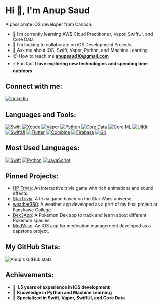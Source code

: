 # Hi 👋, I'm Anup Saud

A passionate iOS developer from Canada.

- 🌱 I’m currently learning AWS Cloud Practitioner, Vapor, SwiftUI, and Core Data
- 👯 I’m looking to collaborate on iOS Development Projects
- 💬 Ask me about iOS, Swift, Vapor, Python, and Machine Learning
- 📫 How to reach me **anupsaud10@gmail.com**
- ⚡ Fun fact **I love exploring new technologies and spending time outdoors**

## Connect with me:
[![LinkedIn](https://img.shields.io/badge/LinkedIn-0077B5?style=for-the-badge&logo=linkedin&logoColor=white)](https://www.linkedin.com/in/anupsaud1/)

## Languages and Tools:
[![Swift](https://img.shields.io/badge/Swift-F05138?style=for-the-badge&logo=swift&logoColor=white)](https://developer.apple.com/swift/)
[![Xcode](https://img.shields.io/badge/Xcode-007ACC?style=for-the-badge&logo=xcode&logoColor=white)](https://developer.apple.com/xcode/)
[![Vapor](https://img.shields.io/badge/Vapor-00BFFF?style=for-the-badge&logo=vapor&logoColor=white)](https://vapor.codes/)
[![Python](https://img.shields.io/badge/Python-3776AB?style=for-the-badge&logo=python&logoColor=white)](https://www.python.org/)
[![Core Data](https://img.shields.io/badge/CoreData-4A154B?style=for-the-badge&logo=core-data&logoColor=white)](https://developer.apple.com/documentation/coredata/)
[![Core ML](https://img.shields.io/badge/CoreML-5D90FF?style=for-the-badge&logo=apple&logoColor=white)](https://developer.apple.com/documentation/coreml/)
[![UIKit](https://img.shields.io/badge/UIKit-2396F3?style=for-the-badge&logo=uikit&logoColor=white)](https://developer.apple.com/documentation/uikit/)
[![SwiftUI](https://img.shields.io/badge/SwiftUI-0062B1?style=for-the-badge&logo=swift&logoColor=white)](https://developer.apple.com/xcode/swiftui/)
[![Flutter](https://img.shields.io/badge/Flutter-02569B?style=for-the-badge&logo=flutter&logoColor=white)](https://flutter.dev/)
[![Combine](https://img.shields.io/badge/Combine-0056D1?style=for-the-badge&logo=apple&logoColor=white)](https://developer.apple.com/documentation/combine/)
[![Firebase](https://img.shields.io/badge/Firebase-FFCA28?style=for-the-badge&logo=firebase&logoColor=black)](https://firebase.google.com/)
[![Git](https://img.shields.io/badge/Git-F05032?style=for-the-badge&logo=git&logoColor=white)](https://git-scm.com/)

## Most Used Languages:
[![Swift](https://img.shields.io/badge/Swift-55.0%25-orange)](https://developer.apple.com/swift/)
[![Python](https://img.shields.io/badge/Python-25.0%25-blue)](https://www.python.org/)
[![JavaScript](https://img.shields.io/badge/JavaScript-15.0%25-yellow)](https://developer.mozilla.org/en-US/docs/Web/JavaScript)

## Pinned Projects:
- [HP-Trivia](https://github.com/anup810/HP-Trivia): An interactive trivia game with rich animations and sound effects.
- [StarTrivia](https://github.com/anup810/StarTrivia): A trivia game based on the Star Wars universe.
- [weather360](https://github.com/anup810/weather360): A weather app developed as a part of my final project at Fanshawe College.
- [Dex3App](https://github.com/anup810/Dex3App): A Pokémon Dex app to track and learn about different Pokémon species.
- [MedWise](https://github.com/pawan779/MedWise-Capstone-Project): An iOS app for medication management developed as a capstone project.

## My GitHub Stats:
![Anup's GitHub stats](https://github-readme-stats.vercel.app/api?username=anup810&show_icons=true&theme=radical)

## Achievements:
- 🌟 **1.5 years of experience in iOS development**
- 🧠 **Knowledge in Python and Machine Learning**
- 🚀 **Specialized in Swift, Vapor, SwiftUI, and Core Data**
